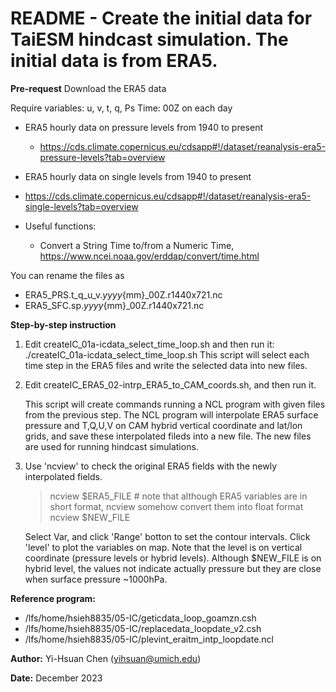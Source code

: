 # README - Create the initial data for TaiESM hindcast simulation. The initial data is from ERA5.

**Pre-request**
Download the ERA5 data

Require variables: u, v, t, q, Ps
Time: 00Z on each day

- ERA5 hourly data on pressure levels from 1940 to present
  - https://cds.climate.copernicus.eu/cdsapp#!/dataset/reanalysis-era5-pressure-levels?tab=overview
-  ERA5 hourly data on single levels from 1940 to present
  - https://cds.climate.copernicus.eu/cdsapp#!/dataset/reanalysis-era5-single-levels?tab=overview

- Useful functions:
  - Convert a String Time to/from a Numeric Time, https://www.ncei.noaa.gov/erddap/convert/time.html

You can rename the files as 
- ERA5_PRS.t_q_u_v.${yyyy}${mm}_00Z.r1440x721.nc      
- ERA5_SFC.sp.${yyyy}${mm}_00Z.r1440x721.nc

**Step-by-step instruction**
1. Edit createIC_01a-icdata_select_time_loop.sh and then run it: ./createIC_01a-icdata_select_time_loop.sh 
   This script will select each time step in the ERA5 files and write the selected data into new files.

2. Edit createIC_ERA5_02-intrp_ERA5_to_CAM_coords.sh, and then run it.

   This script will create commands running a NCL program with given files from the previous step.
   The NCL program will interpolate ERA5 surface pressure and T,Q,U,V on CAM hybrid vertical coordinate and lat/lon grids, and save these interpolated fileds into a new file. 
   The new files are used for running hindcast simulations.

3. Use 'ncview' to check the original ERA5 fields with the newly interpolated fields.
   > ncview $ERA5_FILE   # note that although ERA5 variables are in short format, ncview somehow convert them into float format
   > ncview $NEW_FILE

   Select Var, and click 'Range' botton to set the contour intervals.
   Click 'level' to plot the variables on map. Note that the level is on vertical coordinate (pressure levels or hybrid levels).
   Although $NEW_FILE is on hybrid level, the values not indicate actually pressure but they are close when surface pressure ~1000hPa.

**Reference program:**
- /lfs/home/hsieh8835/05-IC/geticdata_loop_goamzn.csh
- /lfs/home/hsieh8835/05-IC/replacedata_loopdate_v2.csh
- /lfs/home/hsieh8835/05-IC/plevint_eraitm_intp_loopdate.ncl


**Author:** 
Yi-Hsuan Chen (yihsuan@umich.edu)

**Date:** 
December 2023



